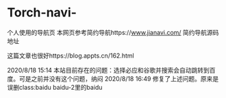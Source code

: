 # Torch-navi-
个人使用的导航页
本网页参考简约导航https://www.jianavi.com/
简约导航源码地址

这篇文章也很好https://blog.appts.cn/162.html

2020/8/18 15:14 本站目前存在的问题：选择必应和谷歌并搜索会自动跳转到百度。可是之前并没有这个问题，纳闷
2020/8/18 16:49 修复了上述问题。原来是误删class:baidu baidu-2里的baidu
